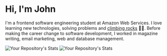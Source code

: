 # Hi, I'm John
I'm a frontend software engineering student at Amazon Web Services. I love learning new technologies, solving problems and [climbing rocks](https://www.mountainproject.com/user/200928904) 🧗‍♂️. Before making the career change to software development, I worked in magazine writing, email marketing, web and database management.

![Your Repository's Stats](https://github-readme-stats.vercel.app/api?username=jkiernan12&show_icons=true&theme=dracula)
![Your Repository's Stats](https://github-readme-stats.vercel.app/api/top-langs/?username=jkiernan12&theme=dracula)
